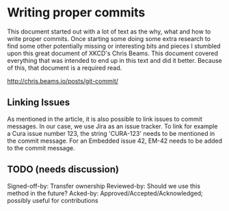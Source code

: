 Writing proper commits
======================

This document started out with a lot of text as the why, what and how
to write proper commits. Once starting some doing some extra research
to find some other potentially missing or interesting bits and pieces
I stumbled upon this great document of XKCD's Chris Beams. This
document covered everything that was intended to end up in this text
and did it better. Because of this, that document is a required read.

http://chris.beams.io/posts/git-commit/

Linking Issues
--------------
As mentioned in the article, it is also possible to link issues to
commit messages. In our case, we use Jira as an issue tracker. To
link for example a Cura issue number 123, the string 'CURA-123' needs
to be mentioned in the commit message. For an Embedded issue 42, EM-42
needs to be added to the commit message.

TODO (needs discussion)
-----------------------
Signed-off-by: Transfer ownership
Reviewed-by: Should we use this method in the future?
Acked-by: Approved/Accepted/Acknowledged; possibly useful for contributions
